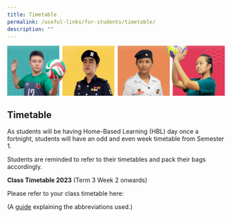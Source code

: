 ```yaml
---
title: Timetable
permalink: /useful-links/for-students/timetable/
description: ""
---
```

![](/images/Our%20School/subbanner.jpg)

## Timetable

As students will be having Home-Based Learning (HBL) day once a fortnight, students will have an odd and even week timetable from Semester 1.

Students are reminded to refer to their timetables and pack their bags accordingly.

**Class Timetable 2023** (Term 3 Week 2 onwards)

Please refer to your class timetable here:
[](/files/timetable%20for%20each%20class%202023%20sem%201%2011%20jan.pdf)


(A [guide](/files/Useful%20Links/For%20Students/Timetable%20Abbreviations%202021%20Sem%202.pdf) explaining the abbreviations used.)